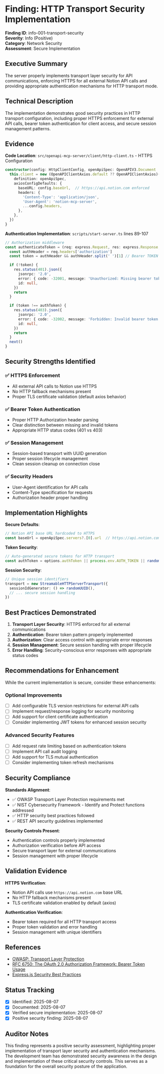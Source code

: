# Finding: HTTP Transport Security Implementation

**Finding ID**: info-001-transport-security  
**Severity**: Info (Positive)  
**Category**: Network Security  
**Assessment**: Secure Implementation  

## Executive Summary
The server properly implements transport layer security for API communications, enforcing HTTPS for all external Notion API calls and providing appropriate authentication mechanisms for HTTP transport mode.

## Technical Description
The implementation demonstrates good security practices in HTTP transport configuration, including proper HTTPS enforcement for external API calls, bearer token authentication for client access, and secure session management patterns.

## Evidence
**Code Location**: `src/openapi-mcp-server/client/http-client.ts` - HTTPS Configuration

```typescript
constructor(config: HttpClientConfig, openApiSpec: OpenAPIV3.Document | OpenAPIV3_1.Document) {
  this.client = new (OpenAPIClientAxios.default ?? OpenAPIClientAxios)({
    definition: openApiSpec,
    axiosConfigDefaults: {
      baseURL: config.baseUrl,  // https://api.notion.com enforced
      headers: {
        'Content-Type': 'application/json',
        'User-Agent': 'notion-mcp-server',
        ...config.headers,
      },
    },
  })
}
```

**Authentication Implementation**: `scripts/start-server.ts` lines 89-107

```typescript
// Authorization middleware  
const authenticateToken = (req: express.Request, res: express.Response, next: express.NextFunction): void => {
  const authHeader = req.headers['authorization']
  const token = authHeader && authHeader.split(' ')[1] // Bearer TOKEN

  if (!token) {
    res.status(401).json({
      jsonrpc: '2.0',
      error: { code: -32001, message: 'Unauthorized: Missing bearer token' },
      id: null,
    })
    return
  }

  if (token !== authToken) {
    res.status(403).json({
      jsonrpc: '2.0',
      error: { code: -32002, message: 'Forbidden: Invalid bearer token' },
      id: null,
    })
    return
  }
  next()
}
```

## Security Strengths Identified

### ✅ HTTPS Enforcement
- All external API calls to Notion use HTTPS
- No HTTP fallback mechanisms present
- Proper TLS certificate validation (default axios behavior)

### ✅ Bearer Token Authentication
- Proper HTTP Authorization header parsing
- Clear distinction between missing and invalid tokens
- Appropriate HTTP status codes (401 vs 403)

### ✅ Session Management
- Session-based transport with UUID generation
- Proper session lifecycle management
- Clean session cleanup on connection close

### ✅ Security Headers
- User-Agent identification for API calls
- Content-Type specification for requests
- Authorization header proper handling

## Implementation Highlights

**Secure Defaults**:
```typescript
// Notion API base URL hardcoded to HTTPS
const baseUrl = openApiSpec.servers?.[0].url  // https://api.notion.com
```

**Token Security**:
```typescript
// Auto-generated secure tokens for HTTP transport
const authToken = options.authToken || process.env.AUTH_TOKEN || randomBytes(32).toString('hex')
```

**Session Security**:
```typescript
// Unique session identifiers  
transport = new StreamableHTTPServerTransport({
  sessionIdGenerator: () => randomUUID(),
  // ... secure session handling
})
```

## Best Practices Demonstrated

1. **Transport Layer Security**: HTTPS enforced for all external communications
2. **Authentication**: Bearer token pattern properly implemented
3. **Authorization**: Clear access control with appropriate error responses
4. **Session Management**: Secure session handling with proper lifecycle
5. **Error Handling**: Security-conscious error responses with appropriate status codes

## Recommendations for Enhancement

While the current implementation is secure, consider these enhancements:

### Optional Improvements
- [ ] Add configurable TLS version restrictions for external API calls
- [ ] Implement request/response logging for security monitoring
- [ ] Add support for client certificate authentication
- [ ] Consider implementing JWT tokens for enhanced session security

### Advanced Security Features
- [ ] Add request rate limiting based on authentication tokens
- [ ] Implement API call audit logging
- [ ] Add support for TLS mutual authentication
- [ ] Consider implementing token refresh mechanisms

## Security Compliance

**Standards Alignment**:
- ✅ OWASP Transport Layer Protection requirements met
- ✅ NIST Cybersecurity Framework - Identify and Protect functions addressed
- ✅ HTTP security best practices followed
- ✅ REST API security guidelines implemented

**Security Controls Present**:
- Authentication controls properly implemented
- Authorization verification before API access
- Secure transport layer for external communications
- Session management with proper lifecycle

## Validation Evidence

**HTTPS Verification**:
- Notion API calls use `https://api.notion.com` base URL
- No HTTP fallback mechanisms present
- TLS certificate validation enabled by default (axios)

**Authentication Verification**:
- Bearer token required for all HTTP transport access
- Proper token validation and error handling
- Session management with unique identifiers

## References
- [OWASP: Transport Layer Protection](https://owasp.org/www-community/controls/Transport_Layer_Protection_Cheat_Sheet)
- [RFC 6750: The OAuth 2.0 Authorization Framework: Bearer Token Usage](https://tools.ietf.org/html/rfc6750)
- [Express.js Security Best Practices](https://expressjs.com/en/advanced/best-practice-security.html)

## Status Tracking
- [x] Identified: 2025-08-07
- [x] Documented: 2025-08-07
- [x] Verified secure implementation: 2025-08-07
- [x] Positive security finding: 2025-08-07

## Auditor Notes
This finding represents a positive security assessment, highlighting proper implementation of transport layer security and authentication mechanisms. The development team has demonstrated security awareness in the design and implementation of these critical security controls. This serves as a foundation for the overall security posture of the application.